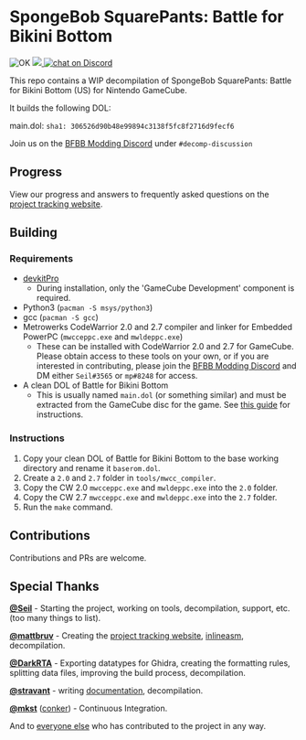 # SpongeBob SquarePants: Battle for Bikini Bottom

![OK](https://github.com/pslehisl/bfbbdecomp/workflows/build/badge.svg)
<a href="https://pslehisl.github.io/bfbbdecomp/progress" alt="Percentage Decompiled">
<img src="https://img.shields.io/badge/dynamic/json?color=blue&label=decompiled&query=percentage&url=https%3A%2F%2Fpslehisl.github.io%2Fbfbbdecomp%2Fapi.json" />
</a>
<a href="https://discord.gg/Dvu2UAS">
<img src="https://img.shields.io/discord/446321271635050506?logo=discord"
            alt="chat on Discord"></a>

This repo contains a WIP decompilation of SpongeBob SquarePants: Battle for Bikini Bottom (US) for Nintendo GameCube.

It builds the following DOL:

main.dol: `sha1: 306526d90b48e99894c3138f5fc8f2716d9fecf6`

Join us on the [BFBB Modding Discord](https://discord.gg/Dvu2UAS) under `#decomp-discussion`

## Progress

View our progress and answers to frequently asked questions on the [project tracking website](https://pslehisl.github.io/bfbbdecomp/progress).

## Building

### Requirements

- [devkitPro](https://devkitpro.org/wiki/Getting_Started)
  - During installation, only the 'GameCube Development' component is required.
- Python3 (`pacman -S msys/python3`)
- gcc (`pacman -S gcc`)
- Metrowerks CodeWarrior 2.0 and 2.7 compiler and linker for Embedded PowerPC (`mwcceppc.exe` and `mwldeppc.exe`)
  - These can be installed with CodeWarrior 2.0 and 2.7 for GameCube. Please obtain access to these tools on your own, or if you are interested in contributing, please join the [BFBB Modding Discord](https://discord.gg/Dvu2UAS) and DM either `Seil#3565` or `mp#8248` for access.
- A clean DOL of Battle for Bikini Bottom
  - This is usually named `main.dol` (or something similar) and must be extracted from the GameCube disc for the game. See [this guide](https://battlepedia.org/Setting_up_Dolphin_for_modding) for instructions.

### Instructions

1. Copy your clean DOL of Battle for Bikini Bottom to the base working directory and rename it `baserom.dol`.
2. Create a `2.0` and `2.7` folder in `tools/mwcc_compiler`.
3. Copy the CW 2.0 `mwcceppc.exe` and `mwldeppc.exe` into the `2.0` folder.
4. Copy the CW 2.7 `mwcceppc.exe` and `mwldeppc.exe` into the `2.7` folder.
5. Run the `make` command.

## Contributions

Contributions and PRs are welcome.

## Special Thanks

**[@Seil](https://github.com/pslehisl)** -
Starting the project, working on tools, decompilation, support, etc. (too many things to list).

**[@mattbruv](https://github.com/mattbruv)** -
Creating the [project tracking website](https://pslehisl.github.io/bfbbdecomp/progress), [inlineasm](tools/inlineasm/README.md), decompilation.

**[@DarkRTA](https://github.com/DarkRTA)** -
Exporting datatypes for Ghidra, creating the formatting rules, splitting data files, improving the build process, decompilation.

**[@stravant](https://github.com/stravant)** -
writing [documentation](https://github.com/pslehisl/bfbbdecomp/blob/master/docs/WalkthroughAndTips.md), decompilation.

**[@mkst](https://github.com/mkst)** ([conker](https://github.com/mkst/conker)) -
Continuous Integration.

And to [everyone else](https://github.com/pslehisl/bfbbdecomp/graphs/contributors) who has contributed to the project in any way.
